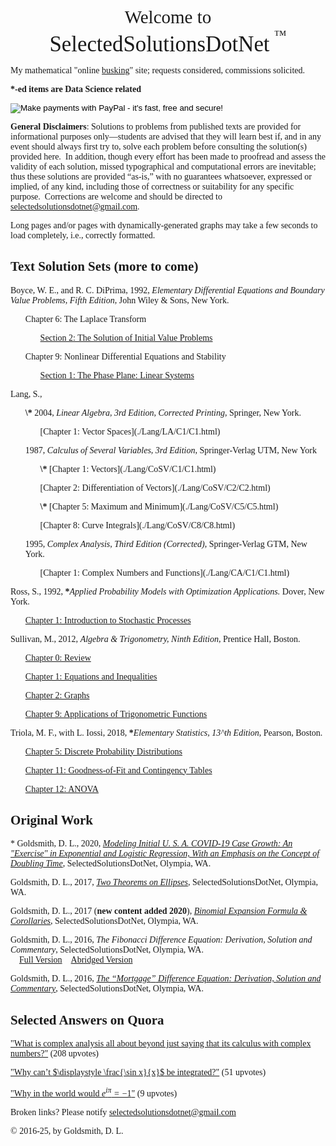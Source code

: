 <style>
  body {font-family: Palatino;
    background-image: url("./PreciousBkgrnd2.png");}
</style>
<body>
<p><center><big><big><big><big>Welcome to<br>
<big>SelectedSolutionsDotNet</big> <sup><sup>™</sup></sup> </big></big></big></big></center></p>

<p>My mathematical "online <a href="https://en.wikipedia.org/wiki/Street_performance">busking</a>" site; requests considered, commissions solicited.

<p><b>*-ed items are Data Science related</b>

<form action="https://www.paypal.com/cgi-bin/webscr"
          method="post"><input name="cmd"
            value="_xclick" type="hidden"> <input name="business"
            value="dgoldsmith_89@alumni.brown.edu" type="hidden"> <input
            name="item_name" value="SelectedSolutions Donation"
            type="hidden"> <input name="cn" value="Special Instructions
            (optional" type="hidden"> <input
            src="https://www.paypal.com/images/x-click-but04.gif"
            name="submit" alt="Make payments with PayPal - it's fast,
            free and secure!" align="middle" border="0" type="image"></form>
</p>

<b>General Disclaimers</b>: Solutions to problems from published texts are provided for informational purposes only&mdash;students are advised that they will learn best if, and in any event should always first try to, solve each problem before consulting the solution(s) provided here.&nbsp; In addition, though every effort has been made to proofread and assess the validity of each solution, missed typographical and computational errors are inevitable; thus these solutions are provided <q>as-is,</q> with no guarantees whatsoever, expressed or implied, of any kind, including those of correctness or suitability for any specific purpose.&nbsp; Corrections are welcome and should be directed to [selectedsolutionsdotnet@gmail.com](mailto:selectedsolutionsdotnet@gmail.com).

Long pages and/or pages with dynamically-generated graphs may take a few seconds to load completely, i.e., correctly formatted.

## Text Solution Sets (more to come)
Boyce, W. E., and R. C. DiPrima, 1992, <i>Elementary Differential Equations and Boundary Value Problems, Fifth Edition</i>, John Wiley & Sons, New York.
      <ul> Chapter 6: The Laplace Transform
            <ul>[Section 2: The Solution of Initial Value Problems](./BoyceDiPrima/C6/C6S2.html)
            </ul>
      </ul>
      <ul> Chapter 9: Nonlinear Differential Equations and Stability
            <ul>[Section 1: The Phase Plane: Linear Systems](./BoyceDiPrima/C9/C9S1.html)
            </ul>
      </ul>
<!---
Gitman, L. J., 2003, <i>Principles of Managerial Finance, Brief, Third Edition</i>, Addison-Wesley, Boston.
            <ul><b>BROKEN Links</b> [Chapter 1: The Role and Environment of Managerial Finance](./Gitman/C1/C1.html)</ul>
            <ul><b>BROKEN Links</b> [Chapter 2: Financial Statements and Analysis](./Gitman/C2/C2.html)</ul>
            <ul><b>BROKEN Links</b> [Chapter 3: Cash Flow and Financial Planning](./Gitman/C3/C3.html)</ul>
            <ul><b>BROKEN Links</b> [Chapter 4: Time Value of Money](./Gitman/C4/C4.html)</ul>
            <ul><b>BROKEN Links</b> [Chapter 5: Risk and Return](./Gitman/C5/C5.html)</ul>
--->

Lang, S.,
  <ul><b>\*</b> 2004, <i>Linear Algebra, 3rd Edition, Corrected Printing</i>, Springer, New York.
            <ul>
            	<!---Requires Work--->[Chapter 1: Vector Spaces](./Lang/LA/C1/C1.html)
            </ul>
  </ul>
  <ul>1987, <i>Calculus of Several Variables, 3rd Edition</i>, Springer-Verlag UTM, New York
            <ul>
            	<b>\*</b> [Chapter 1: Vectors](./Lang/CoSV/C1/C1.html)
            </ul>
            <ul>
            	[Chapter 2: Differentiation of Vectors](./Lang/CoSV/C2/C2.html)
            </ul>
            <ul>
                <b>\*</b> [Chapter 5: Maximum and Minimum](./Lang/CoSV/C5/C5.html)</ul>
            <ul>
               [Chapter 8: Curve Integrals](./Lang/CoSV/C8/C8.html)
             </ul>
  </ul>
<ul>1995, <i>Complex Analysis, Third Edition (Corrected)</i>, Springer-Verlag GTM, New York.
            <ul>
               <!---Requires Work--->[Chapter 1: Complex Numbers and Functions](./Lang/CA/C1/C1.html)
            </ul>
  </ul>

Ross, S., 1992, <b>\*</b><i>Applied Probability Models with Optimization Applications.</i> Dover, New York.
            <ul>
               [Chapter 1: Introduction to Stochastic Processes](./Ross/APMwOA/C1.html)
            </ul>

Sullivan, M., 2012, <i>Algebra \& Trigonometry, Ninth Edition</i>, Prentice Hall, Boston.
            <ul>
               [Chapter 0: Review](./Sullivan/Review/Review.html)
            </ul>
            <ul>
               [Chapter 1: Equations and Inequalities](./Sullivan/C1/C1.html)
            </ul>
            <ul>
               [Chapter 2: Graphs](./Sullivan/C2/C2.html)
            </ul>
            <ul>
               [Chapter 9: Applications of Trigonometric Functions](./Sullivan/C9/C9.html)
            </ul>

Triola, M. F., with L. Iossi, 2018, <b>\*</b><i>Elementary Statistics, 13^th Edition</i>, Pearson, Boston.
            <ul>
               [Chapter 5: Discrete Probability Distributions](./Triola/C5/C5.html)
            </ul>
            <ul>
               [Chapter 11: Goodness-of-Fit and Contingency Tables](./Triola/C11/C11.html)
            </ul>
            <ul>
               [Chapter 12: ANOVA](./Triola/C12/C12.html)
            </ul>


## Original Work

 \* Goldsmith, D. L., 2020, [<i>Modeling Initial U. S. A. COVID-19 Case Growth: An "Exercise" in Exponential and Logistic Regression, With an Emphasis on the Concept of Doubling Time</i>](./Misc/COVID19/COVID19.html),  SelectedSolutionsDotNet, Olympia, WA.

<!---Goldsmith, D. L., 2018, [<i>Almost Linear Stability Analysis of a Simplified Eutrophic Lake Model</i>](./Misc/DEMARC/DEMARCProposedSysV2_NoEvectorPlanes.html),  SelectedSolutionsDotNet, Olympia, WA.<br--->

Goldsmith, D. L., 2017, [<i>Two Theorems on Ellipses</i>](./Misc/Ellipses/TwoTheorems.html),  SelectedSolutionsDotNet, Olympia, WA.<br>

Goldsmith, D. L., 2017 (<b>new content added 2020</b>), [<i>Binomial Expansion Formula & Corollaries</i>](./Misc/Binom/BinThm.html),  SelectedSolutionsDotNet, Olympia, WA.<br>

Goldsmith, D. L., 2016, <i>The Fibonacci Difference Equation: Derivation, Solution and Commentary</i>,  SelectedSolutionsDotNet, Olympia, WA.<br>
$~~~~$[Full Version](./Misc/FibDE/Fibonacci.html)$~~~~$[Abridged Version](./Misc/FibDE/Fibonacci_abridged.html)

Goldsmith, D. L., 2016, [<i>The <q>Mortgage</q> Difference Equation: Derivation, Solution and Commentary</i>](./Misc/MortgageDE/Mortgage.html),  SelectedSolutionsDotNet, Olympia, WA.<br>

## Selected Answers on Quora

["What is complex analysis all about beyond just saying that its calculus with complex numbers?"](https://www.quora.com/What-is-complex-analysis-all-about-beyond-just-saying-that-its-calculus-with-complex-numbers/answer/David-Goldsmith-9) (208 upvotes)

["Why can’t $\displaystyle \frac{\sin x}{x}$ be integrated?"](https://www.quora.com/Why-cant-frac-sin-x-x-be-integrated/answer/David-Goldsmith-9) (51 upvotes)

["Why in the world would $e^{i\pi}= -1$"](https://www.quora.com/Why-in-the-world-would-e-i-pi-1/answer/David-Goldsmith-9) (9 upvotes)

<p>
Broken links?  Please notify <a href="mailto:selectedsolutionsdotnet@gmail.com">selectedsolutionsdotnet@gmail.com</a></p>

<p>&copy; 2016-25,  by Goldsmith, D. L.</p>

<script type='text/javascript' src='https://cdn.mathjax.org/mathjax/latest/MathJax.js?config=TeX-MML-AM_HTMLorMML'></script>
<script type='text/javascript'>function reloadMathJax(){MathJax.Hub.Queue(["Typeset",MathJax.Hub]);}</script>
</body>
